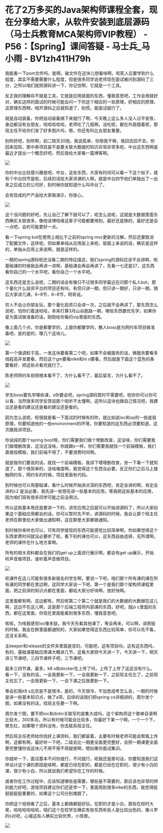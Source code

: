 # 花了2万多买的Java架构师课程全套，现在分享给大家，从软件安装到底层源码（马士兵教育MCA架构师VIP教程） - P56：【Spring】课间答疑 - 马士兵_马小雨 - BV1zh411H79h

我能看一下pom文件吗，能啊，破文件在这块儿想看啥啊，呃死人后要学到什么程度，其实不需要需要什么程度，但是很多同学说老师现在面试被问到源码了三分，之所以咱们就把源码讲一下，你记住啊，它就是一个工具。

反正我的理解存不就是工具，它就是应用层面的东西，懂我意思吧，工作会用就好对，确实这样的面试的时候可能会问一下你这个相应的一些原理，好相应的原理，这原理东西啊，咱开源码之后就知道了，别慌，能面试就行了。

就是自动装备，你把自动装备搞下来就行了啊，今天晚上这么多人没人过平安夜，身边都没有女朋友，哈哈哈哈哈，老师吃了几瓶啊，没吃呢，都在外面摆着呢，那班主任不给你们发了好多图片吗，嗯，你还有科比女朋友重要。

别吹好吧，别吹啊，初二陪天20炮，我说孤单，你陪我干嘛，我回去回不去，你回来加班，那中泰项目是不是要关联大数据的知识非常非常多呃，中台这东西啊是最近才提出一个概念好吧，然后我给大家看一篇博客啊。



![](img/5447825b90aa6ed9c977cf2f6ca6fec4_1.png)

你的中台比较感兴趣是吧，中台，这些东西，大家有时间可以看一下这个帖子，就有个中台四节是呃，后续的话给大家讲课的人啊，就是中台四节他们单独出了一出来之后成立的公司好，到时候你就知道什么叫中台了。

会有现成的产产品给大家做演示，你放心。

![](img/5447825b90aa6ed9c977cf2f6ca6fec4_3.png)

这个没问题的好吧，先让自己了解下就可以了，呃怎么说呢，这就是大数据里面东西确实关联很多，像他读博哈维这辈子可能都要用到，最好还是换的，最好还是会一点吧，会的可能更好一点。

看一下spring bot在使用上相比于之前的spring mvc更新的注解，然后还要取消了配置文件，这样呃，但如果单纯从应用层上来呃，层面上来说的话，确实是这样的，单独从应用上来说啊，就是这样的。

一期的spring源码呢还没看二期的特征描述，我们spring的源码应该不会讲啊，呃基础课的时候我会再讲一讲啊，基础课会再会再讲了，先看一七还是27，这东西看你自己的一个水平吧，看你自己一个水平吧。

这东西还是怎么说呢，二期的话会有像只不过很多同学最近在问那个私人bot，那个量化什么投资平台的项目还有吗，有但只讲一期，但只讲一期好，只讲一期，随后大家讲几课，6~8节，6~8节，明哥说。

穷人不会让你朋友玩，那个量化投资只会讲一次，之后就不会再讲了，那东西怎么说呢，怕你们着迷哈哈，本来打算3月山谷跑路一期，哪些东西要优先学，如果你是为面试做准备的话，刚刚给你看的vip里面的东西。

像上面几个点，你是都要学的，上面你都要学的，散人boss是为网约车项目做准备吧，是的是的，哪几个这块儿。



![](img/5447825b90aa6ed9c977cf2f6ca6fec4_5.png)

第一个强调粒子高，一发这块要看第二个吧，如果不会被服务的话，微服务要看多线程高并发要看，然后这个gm要看nike和ni o要看，然后就是下面这个蓝色的条要看好，把这些点看完就行了。

陈老师网约车视频根本看不了，为什么看不了，最后留言，为什么看不了。

![](img/5447825b90aa6ed9c977cf2f6ca6fec4_7.png)

学生boss要先学哪些课，s你要会吧，spring源码暂时不需要吧，呃你你可以你可以看，当然很多同学反馈说那个呃听不太懂啊，这所以这块也跟自己情况吧，我建议还是看的建议还是看的建议还是看的。

因为怎么说呢，呃很就是看一下面试的时候有的吹，就比如说ioc和op的一些底层原理，你要知道他的一些environment的环境，你要知道的这东西必须要知道，这次跟我讲项目。

你说纯的那个spring boot呀，你们需要我们做个增删改查，这没啥，你们需要我们做增删改查，这没这没啥，你就跟s一样，你们需要我就找一个前端模板，我们直接投模板，我们前端不得了，不要浪费时间啊。

就是我你们要说的话，就找一个前端模板，我讲下增增删改查，坐一下看一下就知道了，那个很简单的，没啥难度啊，我觉得这个东西没必要，反正你们之后马上接触网约车，网约车的时候，项目里面有代码。

到时候也可以用基础课，看什么时候开始讲点深的东西吧，肯定会讲的啊，肯定会讲的c2 是没必要，我先讲一些想先讲一些基本的应用，等我把这些基本的应用，因为咱们班有很多同学可能之前没用过。

所以这些基本用还是要讲一下的，讲完应用之后就可以开始讲源码了，所以大家如果这个基础应用都会的话，你可以暂时先不听，讲源码的时候，我会让那个班主任老师在群里给大家做出通知啊，这在群里大家都做通知。

到时候你来听也可以，可有同学提现的东西可能感觉比较简单啊，你如果觉得这个东西拿费时间就没必要听了呃，看下别的课也可以，这东西自由选择，无所谓啊，老师的课件在什么地方拿啊。

所有的相关资料都会在我们的get up上面进行展示啊，都会有get up展示，开始听声音做项目，谁听着声音做项目。



![](img/5447825b90aa6ed9c977cf2f6ca6fec4_9.png)

呃课件在这儿可能有很多新报名的学生啊，要说一下吧，咱们那个所有课的课在所有课的同学都在里边啊，这同学大家说一下吧，第一个是我们那个架构师课程里面，把之前讲的知识点都在里面，都给大家分好块啊，放好快啊。

这里面都有啊，这边都有，然后呢第二个第二个就是我们的大数据的大数据在这儿啊，这边不在这儿啊，这是那个后端工程师内容课的东西，好吧，就jo c里面的东西，都在这里面，你现在里面能看到很多东西，懂我意思吧。

咳咳，为啥我感觉ioc像多肽，我今天先看其他课了，等会再来，可以啊，讲原版的时候，我会在群里面都通知的，大家如果觉得这东西比较简单，你可以先不看，这没关系啊。

主keeper和release的文件夹里面是空的，可能吧，这有项目吗，这有这东西吗，有的，基础课基础应用课大概讲几节，这看大家把今天讲一下，今天讲一下，明天讲三节课吧，三四节课样子吧，三节课吧。

最多三四节课，最多，k8 s和docker在上传了吗，上传了上传了这这没有什么，看一下，没有的话，一会我更新一下，一会我更新一下，之前班主任忘了，之前班主任忘了，一会我更新一下，一会下课之后我更新一下。

等会扣我k8 s北京是不是很冷，是的，今天很冷，不加思成考怎么会，一期的时候是讲一些基本知识点，做了a项，后续的话我们把spring co详细讲的，周尔发个图，如果没有的话，找班主任要一下啊。

周尔发个图，要不把ioc和dotm关联写的是集大成吗，这个架构师这个歌单目录啊比较大，300多兆，所以有时候可能会比较多，你最好下某一个啊，一个一个下，樊东红，如果哪个资料没有，你去联系班主任。

然后班主任老师给你找好上课资料，我们都留着，主要有时候老师可能会帮我上传啊，这都有啊，最好听一下吧，二级会比一期更全面更完整好，会把一期课更全面更完整懂你说这块儿不用不用不用疑惑啊，嗯如果你面试集训。

你就听一下，面试基本不问你就行，不问就行，呃我还是那句话，你要知道我们这样设计这个课的原因是啥啊，都是已经在职的，都是已经在在职的，很少有小白的课，很少有小白，所以就说我们希望你在工作的时候。

或者你在工作过程中，应该知道哪些是需要，哪些是不需要的，那应该也非常的辨别能力好吧，游戏项目建议你们还是学一下，里面用到很多nike的东西，我觉得挺挺挺挺挺重要的，如果这个公司分到难题了。

你把这个视频看了之后，基本上都搞都挺好玩，在职的才是小白，那些在校时大佬，哈哈哈哈哈哈，咱们这个在校学生确实有些东西有些人是比较出色的，像斗罗的s对吧，心强这些人确实比较优秀，小怪兽。



![](img/5447825b90aa6ed9c977cf2f6ca6fec4_11.png)
